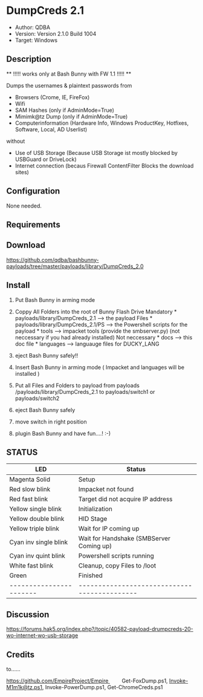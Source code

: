 # DumpCreds 2.1
* Author: QDBA
* Version: Version 2.1.0 Build 1004
* Target: Windows

## Description

** !!!!! works only at Bash Bunny with FW 1.1 !!!!! **

Dumps the usernames & plaintext passwords from 
 * Browsers (Crome, IE, FireFox)
 * Wifi 
 * SAM Hashes (only if AdminMode=True)
 * Mimimk@tz Dump (only if AdminMode=True)
 * Computerinformation (Hardware Info, Windows ProductKey, Hotfixes, Software, Local, AD Userlist)
 
 without 
 * Use of USB Storage (Because USB Storage ist mostly blocked by USBGuard or DriveLock)
 * Internet connection (becaus Firewall ContentFilter Blocks the download sites)
 


## Configuration

None needed. 

## Requirements


## Download


https://github.com/qdba/bashbunny-payloads/tree/master/payloads/library/DumpCreds_2.0


## Install

1. Put Bash Bunny in arming mode

2. Coppy All Folders into the root of Bunny Flash Drive 
	Mandatory 
		* payloads/library/DumpCreds_2.1 --> the payload Files
		  * payloads/library/DumpCreds_2.1/PS --> the Powershell scripts for the payload
		* tools --> impacket tools (provide the smbserver.py) (not neccessary if you had already installed)
	Not neccessary
		* docs --> this doc file
		* languages --> languauge files for DUCKY_LANG
				
3. eject Bash Bunny safely!!

4. Insert Bash Bunny in arming mode ( Impacket and languages will be installed ) 		

5. Put all Files and Folders to payload from payloads /payloads/library/DumpCreds_2.1 to payloads/switch1 or payloads/switch2

6. eject Bash Bunny safely 

7. move switch in right position

8. plugin Bash Bunny and have fun....! :-)


## STATUS

| LED                     | Status                                       |
| ----------------------- | -------------------------------------------- |
| Magenta Solid           | Setup                                        |
| Red slow blink          | Impacket not found                           |
| Red fast blink          | Target did not acquire IP address            |
| Yellow single blink     | Initialization                               |
| Yellow double blink     | HID Stage                                    |
| Yellow triple blink     | Wait for IP coming up                        |
| Cyan inv single blink   | Wait for Handshake (SMBServer Coming up)     |
| Cyan inv quint blink    | Powershell scripts running                   |
| White fast blink        | Cleanup, copy Files to <root>/loot           |
| Green              	  | Finished                                     |
| ----------------------- | -------------------------------------------- |


## Discussion

https://forums.hak5.org/index.php?/topic/40582-payload-drumpcreds-20-wo-internet-wo-usb-storage

## Credits

to...... 

https://github.com/EmpireProject/Empire         Get-FoxDump.ps1, Invoke-M1m1k@tz.ps1, Invoke-PowerDump.ps1, Get-ChromeCreds.ps1


